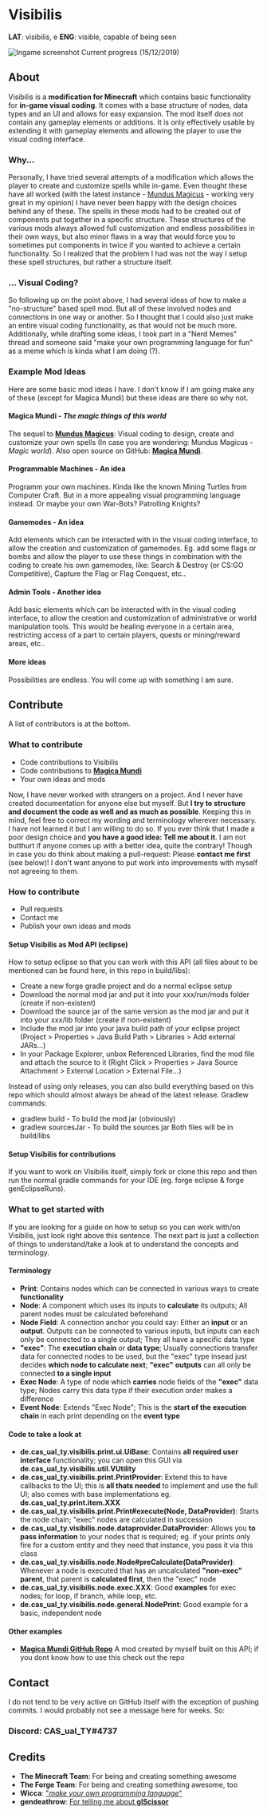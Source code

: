 


# Visibilis
**LAT**: visibilis, e
**ENG**: visible, capable of being seen

![Ingame screenshot](https://i.imgur.com/PRWxaij.png)
Current progress (15/12/2019)


## About
Visibilis is a **modification for Minecraft** which contains basic functionality for **in-game visual coding**. It comes with a base structure of nodes, data types and an UI and allows for easy expansion.
The mod itself does not contain any gameplay elements or additions. It is only effectively usable by extending it with gameplay elements and allowing the player to use the visual coding interface.

### Why...
Personally, I have tried several attempts of a modification which allows the player to create and customize spells while in-game. Even thought these have all worked (with the latest instance - [Mundus Magicus](https://www.curseforge.com/minecraft/mc-mods/mundus-magicus) - working very great in my opinion) I have never been happy with the design choices behind any of these.
The spells in these mods had to be created out of components put together in a specific structure. These structures of the various mods always allowed full customization and endless possibilities in their own ways, but also minor flaws in a way that would force you to sometimes put components in twice if you wanted to achieve a certain functionality.
So I realized that the problem I had was not the way I setup these spell structures, but rather a structure itself.

### ... Visual Coding?
So following up on the point above, I had several ideas of how to make a "no-structure" based spell mod. But all of these involved nodes and connections in one way or another. So I thought that I could also just make an entire visual coding functionality, as that would not be much more.
Additionally, while drafting some ideas, I took part in a "Nerd Memes" thread and someone said "make your own programming language for fun" as a meme which is kinda what I am doing (?).

### Example Mod Ideas
Here are some basic mod ideas I have. I don't know if I am going make any of these (except for Magica Mundi) but these ideas are there so why not.

#### Magica Mundi - *The magic things of this world*
The sequel to **[Mundus Magicus](https://www.curseforge.com/minecraft/mc-mods/mundus-magicus)**: Visual coding to design, create and customize your own spells (In case you are wondering: Mundus Magicus - *Magic world*).
Also open source on GitHub: **[Magica Mundi](https://github.com/CAS-ual-TY/MagicaMundi)**.

#### Programmable Machines - An idea
Programm your own machines. Kinda like the known Mining Turtles from Computer Craft. But in a more appealing visual programming language instead. Or maybe your own War-Bots? Patrolling Knights?

#### Gamemodes - An idea
Add elements which can be interacted with in the visual coding interface, to allow the creation and customization of gamemodes. Eg. add some flags or bombs and allow the player to use these things in combination with the coding to create his own gamemodes, like: Search & Destroy (or CS:GO Competitive), Capture the Flag or Flag Conquest, etc..

#### Admin Tools - Another idea
Add basic elements which can be interacted with in the visual coding interface, to allow the creation and customization of administrative or world manipulation tools. This would be healing everyone in a certain area, restricting access of a part to certain players, quests or mining/reward areas, etc..

#### More ideas
Possibilities are endless. You will come up with something I am sure.

## Contribute
A list of contributors is at the bottom.

### What to contribute
 - Code contributions to Visibilis
 - Code contributions to **[Magica Mundi](https://github.com/CAS-ual-TY/MagicaMundi)**
 - Your own ideas and mods

Now, I have never worked with strangers on a project. And I never have created documentation for anyone else but myself. But **I try to structure and document the code as well and as much as possible**. Keeping this in mind, feel free to correct my wording and terminology wherever necessary. I have not learned it but I am willing to do so.
If you ever think that I made a poor design choice and **you have a good idea: Tell me about it**. I am not butthurt if anyone comes up with a better idea, quite the contrary!
Though in case you do think about making a pull-request: Please **contact me first** (see below)! I don't want anyone to put work into improvements with myself not agreeing to them.

### How to contribute
 - Pull requests
 - Contact me
 - Publish your own ideas and mods

#### Setup Visibilis as Mod API (eclipse)
How to setup eclipse so that you can work with this API (all files about to be mentioned can be found here, in this repo in build/libs):
- Create a new forge gradle project and do a normal eclipse setup
- Download the normal mod jar and put it into your xxx/run/mods folder (create if non-existent)
- Download the source jar of the same version as the mod jar and put it into your xxx/lib folder (create if non-existent)
- Include the mod jar into your java build path of your eclipse project (Project > Properties > Java Build Path > Libraries > Add external JARs...)
- In your Package Explorer, unbox Referenced Libraries, find the mod file and attach the source to it (Right Click > Properties > Java Source Attachment > External Location > External File...)

Instead of using only releases, you can also build everything based on this repo which should almost always be ahead of the latest release. Gradlew commands:
- gradlew build - To build the mod jar (obviously)
- gradlew sourcesJar - To build the sources jar
Both files will be in build/libs

#### Setup Visibilis for contributions
If you want to work on Visibilis itself, simply fork or clone this repo and then run the normal gradle commands for your IDE (eg. forge eclipse & forge genEclipseRuns).

### What to get started with
If you are looking for a guide on how to setup so you can work with/on Visibilis, just look right above this sentence. The next part is just a collection of things to understand/take a look at to understand the concepts and terminology.

#### Terminology
 - **Print**: Contains nodes which can be connected in various ways to create **functionality**
 - **Node**: A component which uses its inputs to **calculate** its outputs; All parent nodes must be calculated beforehand
 - **Node Field**: A connection anchor you could say: Either an **input** or an **output**. Outputs can be connected to various inputs, but inputs can each only be connected to a single output; They all have a specific data type
 - **"exec"**: The **execution chain** or **data type**; Usually connections transfer data for connected nodes to be used, but the "exec" type insead just decides **which node to calculate next**; **"exec"** **outputs** can all only be connected **to a single input**
 - **Exec Node**: A type of node which **carries** node fields of the **"exec"** data type; Nodes carry this data type if their execution order makes a difference
 - **Event Node**: Extends "Exec Node"; This is the **start of the execution chain** in each print depending on the **event type**

#### Code to take a look at
 - **de.cas_ual_ty.visibilis.print.ui.UiBase**: Contains **all required user interface** functionality; you can open this GUI via **de.cas_ual_ty.visibilis.util.VUtility**
 - **de.cas_ual_ty.visibilis.print.PrintProvider**: Extend this to have callbacks to the UI; this is **all thats needed** to implement and use the full UI; also comes with base implementations eg. **de.cas_ual_ty.print.item.XXX**
 - **de.cas_ual_ty.visibilis.print.Print#execute(Node, DataProvider)**: Starts the node chain; "exec" nodes are calculated in succession
 - **de.cas_ual_ty.visibilis.node.dataprovider.DataProvider**: Allows you **to pass information** to your nodes that is required; eg. if your prints only fire for a custom entity and they need that instance, you pass it via this class
 - **de.cas_ual_ty.visibilis.node.Node#preCalculate(DataProvider)**: Whenever a node is executed that has an uncalculated **"non-exec" parent**, that parent is **calculated first**, then the "exec" node
 - **de.cas_ual_ty.visibilis.node.exec.XXX**: Good **examples** for exec nodes; for loop, if branch, while loop, etc.
 - **de.cas_ual_ty.visibilis.node.general.NodePrint**: Good example for a basic, independent node

#### Other examples
 - **[Magica Mundi GitHub Repo](https://github.com/CAS-ual-TY/MagicaMundi)** A mod created by myself built on this API; if you dont know how to use this check out the repo

## Contact
I do not tend to be very active on GitHub itself with the exception of pushing commits. I would probably not see a message here for weeks. So:

### Discord: CAS_ual_TY#4737

## Credits
- **The Minecraft Team**: For being and creating something awesome
- **The Forge Team**: For being and creating something awesome, too
- **Wicca**: ["*make your own programming language*"](https://prteamwork.com/threads/nerd-memes.33581/#post-301451)
- **gendeathrow**: [For telling me about **glScissor**](https://www.minecraftforge.net/forum/topic/74794-render-gui-inside-rectangle/?tab=comments#comment-358643)
